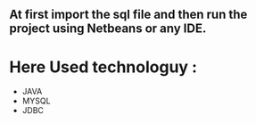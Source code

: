 ## At first import the sql file and then run the project using Netbeans or any IDE.

# Here Used technologuy :

* JAVA 
* MYSQL
* JDBC
